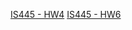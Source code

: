 [IS445 - HW4](https://hbourne.github.io/IS445/HW4)
[IS445 - HW6](https://hbourne.github.io/IS445/HW6)